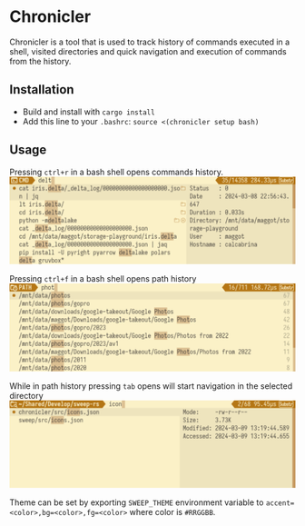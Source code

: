 # Chronicler

Chronicler is a tool that is used to track history of commands executed in a shell, visited directories
and quick navigation and execution of commands from the history.

## Installation

- Build and install with `cargo install`
- Add this line to your `.bashrc`: `source <(chronicler setup bash)`

## Usage

Pressing `ctrl+r` in a bash shell opens commands history.
<img src="resources/chronicler-cmd-history.png" width="600" />

Pressing `ctrl+f` in a bash shell opens path history
<img src="resources/chronicler-path-history.png" width="600" />

While in path history pressing `tab` opens will start navigation in the selected directory
<img src="resources/chronicler-path-navigation.png" width="600" />

Theme can be set by exporting `SWEEP_THEME` environment variable to `accent=<color>,bg=<color>,fg=<color>` where color is `#RRGGBB`.
